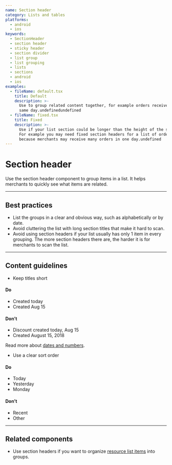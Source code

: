 ```yaml
---
name: Section header
category: Lists and tables
platforms:
  - android
  - ios
keywords:
  - SectionHeader
  - section header
  - sticky header
  - section divider
  - list group
  - list grouping
  - lists
  - sections
  - android
  - ios
examples:
  - fileName: default.tsx
    title: Default
    description: >-
      Use to group related content together, for example orders received on the
      same day.undefinedundefined
  - fileName: fixed.tsx
    title: Fixed
    description: >-
      Use if your list section could be longer than the height of the screen.
      For example you may need fixed section headers for a list of orders,
      because merchants may receive many orders in one day.undefined
---
```


# Section header

Use the section header component to group items in a list. It helps merchants to quickly see what items are related.

---

## Best practices

- List the groups in a clear and obvious way, such as alphabetically or by date.
- Avoid cluttering the list with long section titles that make it hard to scan.
- Avoid using section headers if your list usually has only 1 item in every grouping. The more section headers there are, the harder it is for merchants to scan the list.

---

## Content guidelines

- Keep titles short

<!-- usagelist -->

#### Do

- Created today
- Created Aug 15

#### Don’t

- Discount created today, Aug 15
- Created August 15, 2018

<!-- end -->

Read more about [dates and numbers](https://polaris.shopify.com/content/grammar-and-mechanics#section-dates-numbers-and-addresses).

- Use a clear sort order

<!-- usagelist -->

#### Do

- Today
- Yesterday
- Monday

#### Don’t

- Recent
- Other

<!-- end -->

---

## Related components

- Use section headers if you want to organize [resource list items](https://polaris.shopify.com/components/lists-and-tables/resource-list) into groups.
